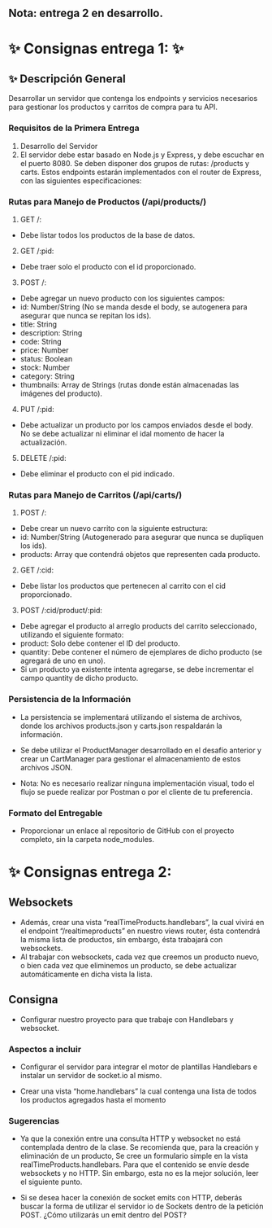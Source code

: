 ## Nota: entrega 2 en desarrollo.

# ✨ Consignas entrega 1: ✨

## ✨ Descripción General
Desarrollar un servidor que contenga los endpoints y servicios necesarios para gestionar los productos y carritos de compra para tu API.

### Requisitos de la Primera Entrega
1. Desarrollo del Servidor
2. El servidor debe estar basado en Node.js y Express, y debe escuchar en el puerto 8080. Se deben disponer dos grupos de rutas: /products y  carts. Estos endpoints estarán implementados con el router de Express, con las siguientes especificaciones:

### Rutas para Manejo de Productos (/api/products/)
1. GET /:
- Debe listar todos los productos de la base de datos.

2. GET /:pid:
- Debe traer solo el producto con el id proporcionado.

3. POST /:
- Debe agregar un nuevo producto con los siguientes campos:
- id: Number/String (No se manda desde el body, se autogenera para asegurar que nunca se repitan los ids).
- title: String
- description: String
- code: String
- price: Number
- status: Boolean
- stock: Number
- category: String
- thumbnails: Array de Strings (rutas donde están almacenadas las imágenes del producto).

4. PUT /:pid:
- Debe actualizar un producto por los campos enviados desde el body. No se debe actualizar ni eliminar el idal momento de hacer la actualización.

5. DELETE /:pid:
- Debe eliminar el producto con el pid indicado.

### Rutas para Manejo de Carritos (/api/carts/)
1. POST /:
- Debe crear un nuevo carrito con la siguiente estructura:
- id: Number/String (Autogenerado para asegurar que nunca se dupliquen los ids).
- products: Array que contendrá objetos que representen cada producto.

2. GET /:cid:
- Debe listar los productos que pertenecen al carrito con el cid proporcionado.

3. POST /:cid/product/:pid:
- Debe agregar el producto al arreglo products del carrito seleccionado, utilizando el siguiente formato:
- product: Solo debe contener el ID del producto.
- quantity: Debe contener el número de ejemplares de dicho producto (se agregará de uno en uno).
- Si un producto ya existente intenta agregarse, se debe incrementar el campo quantity de dicho producto.

### Persistencia de la Información
- La persistencia se implementará utilizando el sistema de archivos, donde los archivos products.json y carts.json respaldarán la información.

- Se debe utilizar el ProductManager desarrollado en el desafío anterior y crear un CartManager para gestionar el almacenamiento de estos archivos JSON.

- Nota: No es necesario realizar ninguna implementación visual, todo el flujo se puede realizar por Postman o por el cliente de tu preferencia.

### Formato del Entregable
- Proporcionar un enlace al repositorio de GitHub con el proyecto completo, sin la carpeta node_modules.

# ✨ Consignas entrega 2: 

## Websockets
- Además, crear una vista “realTimeProducts.handlebars”, la cual vivirá en el endpoint “/realtimeproducts” en nuestro views router, ésta contendrá la misma lista de productos, sin embargo, ésta trabajará con websockets.
- Al trabajar con websockets, cada vez que creemos un producto nuevo, o bien cada vez que eliminemos un producto, se debe actualizar automáticamente en dicha vista la lista.

## Consigna

- Configurar nuestro proyecto para que trabaje con Handlebars y websocket.

### Aspectos a incluir

- Configurar el servidor para integrar el motor de plantillas Handlebars e instalar un servidor de socket.io al mismo.

- Crear una vista “home.handlebars” la cual contenga una lista de todos los productos agregados hasta el momento

### Sugerencias

- Ya que la conexión entre una consulta HTTP y websocket no está contemplada dentro de la clase. Se recomienda que, para la creación y eliminación de un producto, Se cree un formulario simple en la vista realTimeProducts.handlebars. Para que el contenido se envíe desde websockets y no HTTP. Sin embargo, esta no es la mejor solución, leer el siguiente punto.

- Si se desea hacer la conexión de socket emits con HTTP, deberás buscar la forma de utilizar el servidor io de Sockets dentro de la petición POST. ¿Cómo utilizarás un emit dentro del POST?